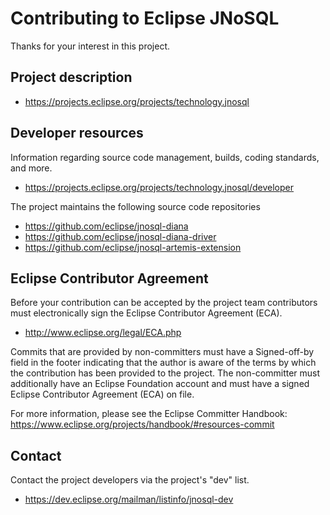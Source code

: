 # Contributing to Eclipse JNoSQL

Thanks for your interest in this project.

## Project description

 

* https://projects.eclipse.org/projects/technology.jnosql

## Developer resources

Information regarding source code management, builds, coding standards, and
more.

* https://projects.eclipse.org/projects/technology.jnosql/developer

The project maintains the following source code repositories


* https://github.com/eclipse/jnosql-diana
* https://github.com/eclipse/jnosql-diana-driver
* https://github.com/eclipse/jnosql-artemis-extension

## Eclipse Contributor Agreement

Before your contribution can be accepted by the project team contributors must
electronically sign the Eclipse Contributor Agreement (ECA).

* http://www.eclipse.org/legal/ECA.php

Commits that are provided by non-committers must have a Signed-off-by field in
the footer indicating that the author is aware of the terms by which the
contribution has been provided to the project. The non-committer must
additionally have an Eclipse Foundation account and must have a signed Eclipse
Contributor Agreement (ECA) on file.

For more information, please see the Eclipse Committer Handbook:
https://www.eclipse.org/projects/handbook/#resources-commit

## Contact

Contact the project developers via the project's "dev" list.

* https://dev.eclipse.org/mailman/listinfo/jnosql-dev
